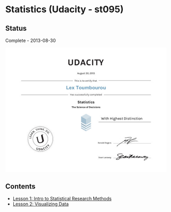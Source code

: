 # Statistics (Udacity - st095)

## Status

Complete - 2013-08-30

<img src="./images/cert_of_completion.jpg"></img>

## Contents

* [Lesson 1: Intro to Statistical Research Methods](./lesson-1-intro-to-statistical-research-methods.md)
* [Lesson 2: Visualizing Data](/lesson-2-visualizing-data.md)
